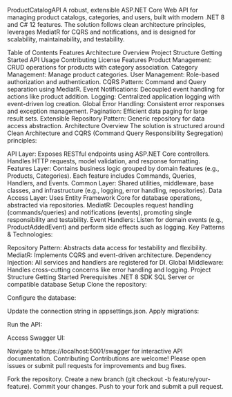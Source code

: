 ProductCatalogAPI
A robust, extensible ASP.NET Core Web API for managing product catalogs, categories, and users, built with modern .NET 8 and C# 12 features. The solution follows clean architecture principles, leverages MediatR for CQRS and notifications, and is designed for scalability, maintainability, and testability.

Table of Contents
Features
Architecture Overview
Project Structure
Getting Started
API Usage
Contributing
License
Features
Product Management: CRUD operations for products with category association.
Category Management: Manage product categories.
User Management: Role-based authorization and authentication.
CQRS Pattern: Command and Query separation using MediatR.
Event Notifications: Decoupled event handling for actions like product addition.
Logging: Centralized application logging with event-driven log creation.
Global Error Handling: Consistent error responses and exception management.
Pagination: Efficient data paging for large result sets.
Extensible Repository Pattern: Generic repository for data access abstraction.
Architecture Overview
The solution is structured around Clean Architecture and CQRS (Command Query Responsibility Segregation) principles:

API Layer: Exposes RESTful endpoints using ASP.NET Core controllers. Handles HTTP requests, model validation, and response formatting.
Features Layer: Contains business logic grouped by domain features (e.g., Products, Categories). Each feature includes Commands, Queries, Handlers, and Events.
Common Layer: Shared utilities, middleware, base classes, and infrastructure (e.g., logging, error handling, repositories).
Data Access Layer: Uses Entity Framework Core for database operations, abstracted via repositories.
MediatR: Decouples request handling (commands/queries) and notifications (events), promoting single responsibility and testability.
Event Handlers: Listen for domain events (e.g., ProductAddedEvent) and perform side effects such as logging.
Key Patterns & Technologies:

Repository Pattern: Abstracts data access for testability and flexibility.
MediatR: Implements CQRS and event-driven architecture.
Dependency Injection: All services and handlers are registered for DI.
Global Middleware: Handles cross-cutting concerns like error handling and logging.
Project Structure
Getting Started
Prerequisites
.NET 8 SDK
SQL Server or compatible database
Setup
Clone the repository:

Configure the database:

Update the connection string in appsettings.json.
Apply migrations:

Run the API:

Access Swagger UI:

Navigate to https://localhost:5001/swagger for interactive API documentation.
Contributing
Contributions are welcome! Please open issues or submit pull requests for improvements and bug fixes.

Fork the repository.
Create a new branch (git checkout -b feature/your-feature).
Commit your changes.
Push to your fork and submit a pull request.
